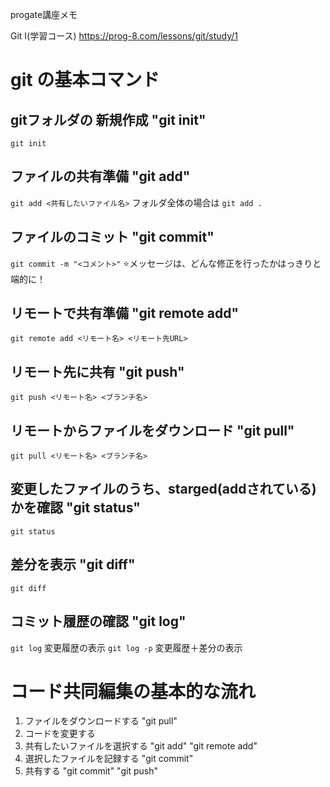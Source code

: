 progate講座メモ

Git Ⅰ(学習コース)
https://prog-8.com/lessons/git/study/1

# git の基本コマンド

## gitフォルダの 新規作成 "git init"
`git init`

## ファイルの共有準備 "git add"
`git add <共有したいファイル名>`
フォルダ全体の場合は
`git add .`

## ファイルのコミット "git commit"
`git commit -m "<コメント>"`
⭐️メッセージは、どんな修正を行ったかはっきりと端的に！

## リモートで共有準備 "git remote add"
`git remote add <リモート名> <リモート先URL>`

## リモート先に共有 "git push"
`git push <リモート名> <ブランチ名>`

## リモートからファイルをダウンロード "git pull"
`git pull <リモート名> <ブランチ名>`

## 変更したファイルのうち、starged(addされている)かを確認 "git status"
`git status`

## 差分を表示 "git diff"
`git diff`

## コミット履歴の確認 "git log"
`git log` 変更履歴の表示
`git log -p` 変更履歴＋差分の表示




# コード共同編集の基本的な流れ
1. ファイルをダウンロードする "git pull"
1. コードを変更する 
1. 共有したいファイルを選択する "git add" "git remote add"
1. 選択したファイルを記録する "git commit"
1. 共有する "git commit" "git push"
